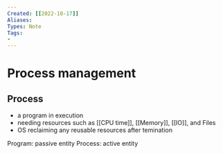 ```yaml
---
Created: [[2022-10-17]]
Aliases: 
Types: Note
Tags: 
- 
---
```

# Process management
## Process
- a program in execution
- needing resources such as [[CPU time]], [[Memory]], [[IO]], and Files
- OS reclaiming any reusable resources after temination

Program: passive entity
Process: active entity
